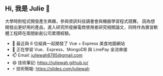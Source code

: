 ## Hi, 我是 Julie 👋
大學時對程式開發產生興趣，參與資訊科技讀書會與機器學習程式競賽。
因為想開發出更好用的產品，進入研究所發展電商使用者研究相關論文，同時作為實習軟體工程師在兩間新創公司累積經驗。

- 🔭 最近與 6 位組員一起開發了 Vue + Express 美食地圖網站
- 🌱 正在學習 Vue、Express、MongoDB 與 LinePay 金流串接
- 📫 Email: juliewah8785@gmail.com
- 😄 技術筆記: https://juliewah.github.io/
- ⚡ 技術簡報: https://slides.com/juliewah
